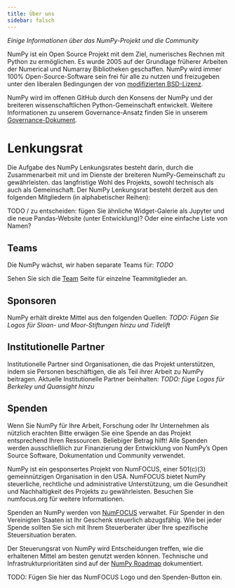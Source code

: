 ```yaml
---
title: Über uns
sidebar: falsch
---
```


_Einige Informationen über das NumPy-Projekt und die Community_

NumPy ist ein Open Source Projekt mit dem Ziel, numerisches Rechnen mit Python zu ermöglichen. Es wurde 2005 auf der Grundlage früherer Arbeiten der Numerical und Numarray Bibliotheken geschaffen. NumPy wird immer 100% Open-Source-Software sein frei für alle zu nutzen und freizugeben unter den liberalen Bedingungen der von [modifizierten BSD-Lizenz](https://github.com/numpy/numpy/blob/master/LICENSE.txt).

NumPy wird im offenen GitHub durch den Konsens der NumPy und der breiteren wissenschaftlichen Python-Gemeinschaft entwickelt. Weitere Informationen zu unserem Governance-Ansatz finden Sie in unserem [Governance-Dokument](https://www.numpy.org/devdocs/dev/governance/index.html).


# Lenkungsrat

Die Aufgabe des NumPy Lenkungsrates besteht darin, durch die Zusammenarbeit mit und im Dienste der breiteren NumPy-Gemeinschaft zu gewährleisten. das langfristige Wohl des Projekts, sowohl technisch als auch als Gemeinschaft. Der NumPy Lenkungsrat besteht derzeit aus den folgenden Mitgliedern (in alphabetischer Reihen):

TODO / zu entscheiden: fügen Sie ähnliche Widget-Galerie als Jupyter und die neue Pandas-Website (unter Entwicklung)? Oder eine einfache Liste von Namen?

## Teams

Die NumPy wächst, wir haben separate Teams für: _TODO_

Sehen Sie sich die [Team](/team) Seite für einzelne Teammitglieder an.

## Sponsoren

NumPy erhält direkte Mittel aus den folgenden Quellen: _TODO: Fügen Sie Logos für Sloan- und Moor-Stiftungen hinzu und Tidelift_

## Institutionelle Partner

Institutionelle Partner sind Organisationen, die das Projekt unterstützen, indem sie Personen beschäftigen, die als Teil ihrer Arbeit zu NumPy beitragen. Aktuelle Institutionelle Partner beinhalten: _TODO: füge Logos für Berkeley und Quansight hinzu_

## Spenden

Wenn Sie NumPy für Ihre Arbeit, Forschung oder Ihr Unternehmen als nützlich erachten Bitte erwägen Sie eine Spende an das Projekt entsprechend Ihren Ressourcen. Beliebiger Betrag hilft! Alle Spenden werden ausschließlich zur Finanzierung der Entwicklung von NumPy’s Open Source Software, Dokumentation und Community verwendet.

NumPy ist ein gesponsertes Projekt von NumFOCUS, einer 501(c)(3) gemeinnützigen Organisation in den USA. NumFOCUS bietet NumPy steuerliche, rechtliche und administrative Unterstützung, um die Gesundheit und Nachhaltigkeit des Projekts zu gewährleisten. Besuchen Sie numfocus.org für weitere Informationen.

Spenden an NumPy werden von [NumFOCUS](https://numfocus.org) verwaltet. Für Spender in den Vereinigten Staaten ist Ihr Geschenk steuerlich abzugsfähig. Wie bei jeder Spende sollten Sie sich mit Ihrem Steuerberater über Ihre spezifische Steuersituation beraten.

Der Steuerungsrat von NumPy wird Entscheidungen treffen, wie die erhaltenen Mittel am besten genutzt werden können. Technische und Infrastrukturprioritäten sind auf der [NumPy Roadmap](https://www.numpy.org/neps/index.html#roadmap) dokumentiert.

TODO: Fügen Sie hier das NumFOCUS Logo und den Spenden-Button ein.
